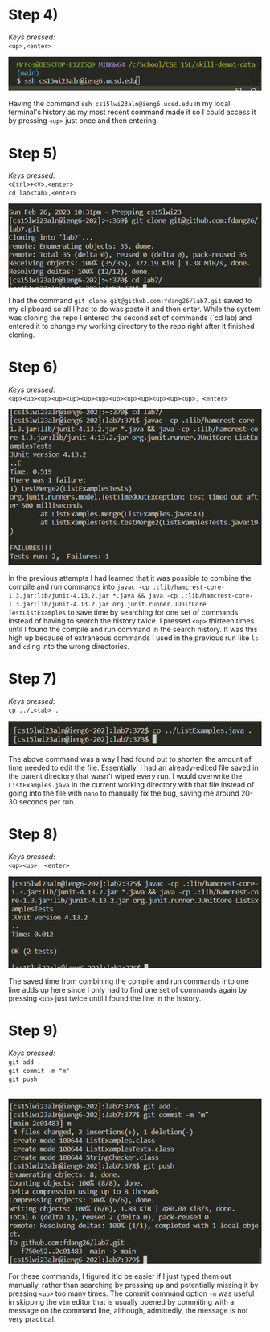 # Step 4)
*Keys pressed:*
<br>
`<up>,<enter>`  
  
![](/docs/assets/lab71.png)  
  
Having the command `ssh cs15lwi23aln@ieng6.ucsd.edu` in my local terminal's history as my most recent command made it so I could access it by pressing `<up>` just once and then entering.

# Step 5)
*Keys pressed:* 
<br>
`<Ctrl>+<V>,<enter>`
<br>
`cd lab<tab>,<enter>`  
  

![](/docs/assets/lab72.png)
  
I had the command `git clone git@github.com:fdang26/lab7.git` saved to my clipboard so all I had to do was paste it and then enter. While the system was 
cloning the repo I entered the second set of commands (`cd lab<tab>) and entered it to change my working directory to the repo right after it finished cloning.

# Step 6)
*Keys pressed:* 
<br>
`<up><up><up><up><up><up><up><up><up><up><up><up><up>, <enter>`  
  

![](/docs/assets/lab73.png)
  
In the previous attempts I had learned that it was possible to combine the compile and run commands into `javac -cp .:lib/hamcrest-core-1.3.jar:lib/junit-4.13.2.jar *.java && java -cp .:lib/hamcrest-core-1.3.jar:lib/junit-4.13.2.jar org.junit.runner.JUnitCore TestListExamples` to save time by searching for one set of commands instead of having to search the history twice.
I pressed `<up>` thirteen times until I found the compile and run command in the search history. It was this high up because of extraneous commands I used in the previous run like `ls` and `cd`ing into the wrong directories.

# Step 7)
*Keys pressed:* 
<br>
`cp ../L<tab> .`
<br>  
  
![](/docs/assets/lab74.png)
  
The above command was a way I had found out to shorten the amount of time needed to edit the file. 
Essentially, I had an already-edited file saved in the parent directory that wasn't wiped every run. 
I would overwrite the `ListExamples.java` in the current working directory with that file instead of going 
into the file with `nano` to manually fix the bug, saving me around 20-30 seconds per run.

# Step 8)
*Keys pressed:* 
<br>
`<up><up>, <enter>`
<br>  
  
![](/docs/assets/lab75.png)
  
The saved time from combining the compile and run commands into one line adds up here since I only 
had to find one set of commands again by pressing `<up>` just twice until I found the line in the history. 

# Step 9)
*Keys pressed:* 
<br>
`git add .`  
`git commit -m "m"`  
`git push`  
<br>  
  
![](/docs/assets/lab76.png)
  
For these commands, I figured it'd be easier if I just typed them out manually, rather than searching by pressing up and potentially missing it by pressing `<up>` too many times. The commit command option `-m` was useful in skipping the `vim` editor that is usually opened by commiting with a message on the command line, although, admittedly, the message is not very practical.

